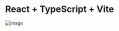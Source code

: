 # React + TypeScript + Vite
![image](https://github.com/user-attachments/assets/aec7f267-7f38-4740-9142-399420d69ba0)
